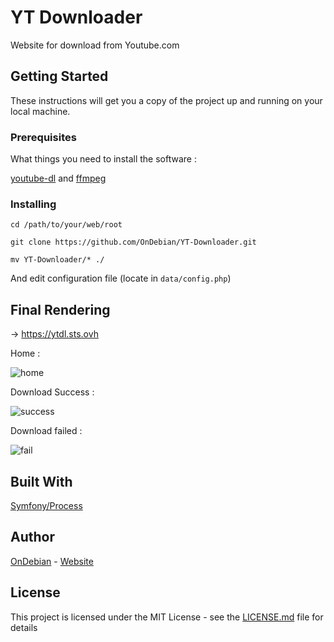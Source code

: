 # YT Downloader

Website for download from Youtube.com

## Getting Started

These instructions will get you a copy of the project up and running on your local machine.

### Prerequisites

What things you need to install the software :

[youtube-dl](https://rg3.github.io/youtube-dl/download.html) and [ffmpeg](https://www.ffmpeg.org/download.html)

### Installing

```
cd /path/to/your/web/root
```
```
git clone https://github.com/OnDebian/YT-Downloader.git
```
```
mv YT-Downloader/* ./
```

And edit configuration file (locate in ``data/config.php``)

## Final Rendering

→ https://ytdl.sts.ovh

Home :

![home](https://screens.sts.ovh/screenshot-04-08-2018_13-11-20.png)

Download Success :

![success](https://screens.sts.ovh/screenshot-04-08-2018_11-38-19.png)

Download failed :

![fail](https://screens.sts.ovh/screenshot-04-08-2018_13-13-45.png)

## Built With

[Symfony/Process](https://github.com/symfony/process)

## Author

[OnDebian](https://github.com/OnDebian) - [Website](https://ondebian.sts.ovh)

## License

This project is licensed under the MIT License - see the [LICENSE.md](./LICENSE.md) file for details


